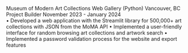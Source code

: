 Museum of Modern Art Collections Web Gallery	(Python)							  	         Vancouver, BC
Project Builder 															   November 2023 - January 2024            
•	Developed a web application with the Streamlit library for 500,000+ art collections with JSON from the MoMA API
•	Implemented a user-friendly interface for random browsing art collections and artwork search
•	Implemented a password validation process for the website and export features
